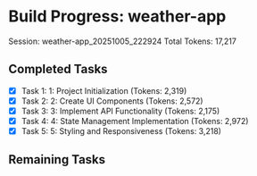 # Build Progress: weather-app
Session: weather-app_20251005_222924
Total Tokens: 17,217

## Completed Tasks
- [x] Task 1: 1: Project Initialization (Tokens: 2,319)
- [x] Task 2: 2: Create UI Components (Tokens: 2,572)
- [x] Task 3: 3: Implement API Functionality (Tokens: 2,175)
- [x] Task 4: 4: State Management Implementation (Tokens: 2,972)
- [x] Task 5: 5: Styling and Responsiveness (Tokens: 3,218)

## Remaining Tasks
